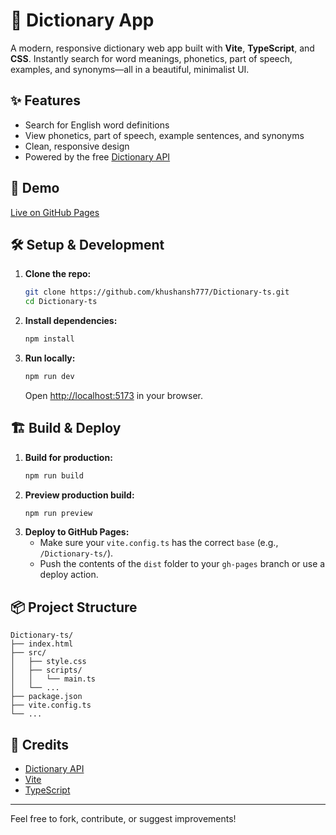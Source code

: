 # 📖 Dictionary App

A modern, responsive dictionary web app built with **Vite**, **TypeScript**, and **CSS**. Instantly search for word meanings, phonetics, part of speech, examples, and synonyms—all in a beautiful, minimalist UI.

## ✨ Features

- Search for English word definitions
- View phonetics, part of speech, example sentences, and synonyms
- Clean, responsive design
- Powered by the free [Dictionary API](https://dictionaryapi.dev/)

## 🚀 Demo

[Live on GitHub Pages](https://yourusername.github.io/Dictionary-ts/)

## 🛠️ Setup & Development

1. **Clone the repo:**
   ```sh
   git clone https://github.com/khushansh777/Dictionary-ts.git
   cd Dictionary-ts
   ```
2. **Install dependencies:**
   ```sh
   npm install
   ```
3. **Run locally:**
   ```sh
   npm run dev
   ```
   Open [http://localhost:5173](http://localhost:5173) in your browser.

## 🏗️ Build & Deploy

1. **Build for production:**
   ```sh
   npm run build
   ```
2. **Preview production build:**
   ```sh
   npm run preview
   ```
3. **Deploy to GitHub Pages:**
   - Make sure your `vite.config.ts` has the correct `base` (e.g., `/Dictionary-ts/`).
   - Push the contents of the `dist` folder to your `gh-pages` branch or use a deploy action.

## 📦 Project Structure

```
Dictionary-ts/
├── index.html
├── src/
│   ├── style.css
│   ├── scripts/
│   │   └── main.ts
│   └── ...
├── package.json
├── vite.config.ts
└── ...
```

## 🙏 Credits

- [Dictionary API](https://dictionaryapi.dev/)
- [Vite](https://vitejs.dev/)
- [TypeScript](https://www.typescriptlang.org/)

---

Feel free to fork, contribute, or suggest improvements!
